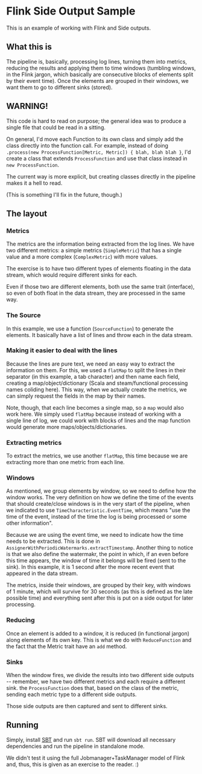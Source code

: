 # Flink Side Output Sample

This is an example of working with Flink and Side outputs.

## What this is

The pipeline is, basically, processing log lines, turning them into metrics,
reducing the results and applying them to time windows (tumbling windows, in
the Flink jargon, which basically are consecutive blocks of elements split by
their event time). Once the elements are grouped in their windows, we want
them to go to different sinks (stored).

## WARNING!

This code is hard to read on purpose; the general idea was to produce a single
file that could be read in a sitting.

On general, I'd move each Function to its own class and simply add the class
directly into the function call. For example, instead of doing `.process(new
ProcessFunction[Metric, Metric]) { blah, blah blah }`, I'd create a class that
extends `ProcessFunction` and use that class instead in `new ProcessFunction`.

The current way is more explicit, but creating classes directly in the pipeline
makes it a hell to read.

(This is something I'll fix in the future, though.)

## The layout

### Metrics

The metrics are the information being extracted from the log lines. We have
two different metrics: a simple metrics (`SimpleMetric`) that has a single
value and a more complex (`ComplexMetric`) with more values.

The exercise is to have two different types of elements floating in the data
stream, which would require different sinks for each.

Even if those two are different elements, both use the same trait (interface),
so even of both float in the data stream, they are processed in the same way.

### The Source

In this example, we use a function (`SourceFunction`) to generate the
elements. It basically have a list of lines and throw each in the data stream.

### Making it easier to deal with the lines

Because the lines are pure text, we need an easy way to extract the
information on them. For this, we used a `flatMap` to split the lines in their
separator (in this example, a tab character) and then name each field,
creating a map/object/dictionary (Scala and steam/functional processing names
coliding here). This way, when we actually create the metrics, we can simply
request the fields in the map by their names.

Note, though, that each line becomes a single map, so a `map` would also work
here. We simply used `flatMap` because instead of working with a single line
of log, we could work with blocks of lines and the map function would generate
more maps/objects/dictionaries.

### Extracting metrics

To extract the metrics, we use another `flatMap`, this time because we are
extracting more than one metric from each line.

### Windows

As mentioned, we group elements by window, so we need to define how the window
works. The very definition on how we define the time of the events that should
create/close windows is in the very start of the pipeline, when we indicated
to use `TimeCharacteristic.EventTime`, which means "use the time of the event,
instead of the time the log is being processed or some other information".

Because we are using the event time, we need to indicate how the time needs to
be extracted. This is done in
`AssignerWithPeriodicWatermarks.extractTimestamp`. Another thing to notice is
that we also define the watermakr, the point in which, if an even before this
time appears, the window of time it belongs will be fired (sent to the sink).
In this example, it is 1 second after the more recent event that appeared in
the data stream.

The metrics, inside their windows, are grouped by their key, with windows of 1
minute, which will survive for 30 seconds (as this is defined as the late
possible time) and everything sent after this is put on a side output for
later processing.

### Reducing

Once an element is added to a window, it is reduced (in functional jargon)
along elements of its own key. This is what we do with `ReduceFunction` and
the fact that the Metric trait have an `add` method.

### Sinks

When the window fires, we divide the results into two different side outputs
-- remember, we have two different metrics and each require a different sink.
the `ProcessFunction` does that, based on the class of the metric, sending
each metric type to a different side outputs.

Those side outputs are then captured and sent to different sinks.

## Running

Simply, install [SBT](https://www.scala-sbt.org/) and run `sbt run`. SBT will
download all necessary dependencies and run the pipeline in standalone mode.

We didn't test it using the full Jobmanager+TaskManager model of Flink and,
thus, this is given as an exercise to the reader. :)
